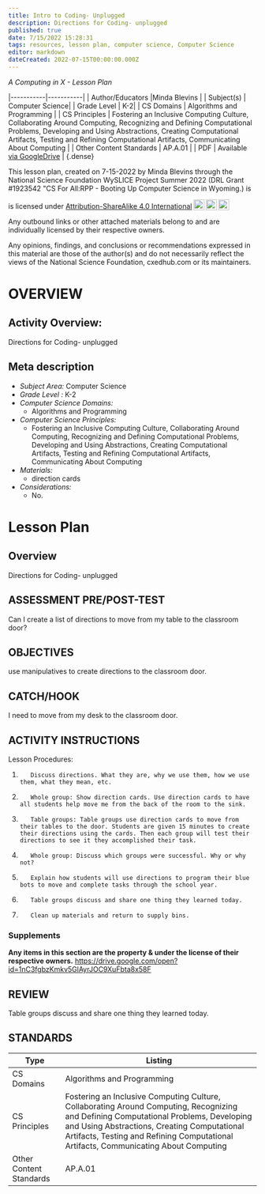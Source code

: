 ```yaml
---
title: Intro to Coding- Unplugged
description: Directions for Coding- unplugged
published: true
date: 7/15/2022 15:28:31
tags: resources, lesson plan, computer science, Computer Science 
editor: markdown
dateCreated: 2022-07-15T00:00:00.000Z
---
```

*A Computing in X - Lesson Plan*

|-----------|-----------|
| Author/Educators |Minda Blevins |
| Subject(s) | Computer Science|
| Grade Level | K-2|
| CS Domains | Algorithms and Programming |
| CS Principles | Fostering an Inclusive Computing Culture, Collaborating Around Computing, Recognizing and Defining Computational Problems, Developing and Using Abstractions, Creating Computational Artifacts, Testing and Refining Computational Artifacts, Communicating About Computing |
| Other Content Standards | AP.A.01 | 
| PDF | Available [via GoogleDrive]() |
{.dense}






This lesson plan, created on 7-15-2022 by Minda Blevins through the National Science Foundation WySLICE Project Summer 2022 (DRL Grant #1923542 "CS For All:RPP - Booting Up Computer Science in Wyoming.) is  <p xmlns:cc="http://creativecommons.org/ns#" >  is licensed under <a href="http://creativecommons.org/licenses/by-sa/4.0/?ref=chooser-v1" target="_blank" rel="license noopener noreferrer" style="display:inline-block;">Attribution-ShareAlike 4.0 International<img style="height:22px!important;margin-left:3px;vertical-align:text-bottom;" src="https://mirrors.creativecommons.org/presskit/icons/cc.svg?ref=chooser-v1"><img style="height:22px!important;margin-left:3px;vertical-align:text-bottom;" src="https://mirrors.creativecommons.org/presskit/icons/by.svg?ref=chooser-v1"><img style="height:22px!important;margin-left:3px;vertical-align:text-bottom;" src="https://mirrors.creativecommons.org/presskit/icons/sa.svg?ref=chooser-v1"></a></p>


Any outbound links or other attached materials belong to and are individually licensed by their respective owners. 


Any opinions, findings, and conclusions or recommendations expressed in this material are those of the author(s) and do not necessarily reflect the views of the National Science Foundation, cxedhub.com or its maintainers.


# OVERVIEW
## Activity Overview:  
Directions for Coding- unplugged
## Meta description
+ *Subject Area:* Computer Science 
+ *Grade Level :* K-2 
+ *Computer Science Domains:*
   + Algorithms and Programming
+ *Computer Science Principles:*
   + Fostering an Inclusive Computing Culture, Collaborating Around Computing, Recognizing and Defining Computational Problems, Developing and Using Abstractions, Creating Computational Artifacts, Testing and Refining Computational Artifacts, Communicating About Computing
+ *Materials:* 
   + direction cards
+ *Considerations:*
   + No.


# Lesson Plan
## Overview
Directions for Coding- unplugged
## ASSESSMENT PRE/POST-TEST
Can I create a list of directions to move from my table to the classroom door?
## OBJECTIVES
use manipulatives to create directions to the classroom door.


## CATCH/HOOK
I need to move from my desk to the classroom door.


## ACTIVITY INSTRUCTIONS
Lesson Procedures:
1.        Discuss directions. What they are, why we use them, how we use them, what they mean, etc.
2.        Whole group: Show direction cards. Use direction cards to have all students help move me from the back of the room to the sink.
3.        Table groups: Table groups use direction cards to move from their tables to the door. Students are given 15 minutes to create their directions using the cards. Then each group will test their directions to see it they accomplished their task.
4.        Whole group: Discuss which groups were successful. Why or why not?
5.        Explain how students will use directions to program their blue bots to move and complete tasks through the school year. 
6.        Table groups discuss and share one thing they learned today.
7.        Clean up materials and return to supply bins.


### Supplements
**Any items in this section are the property & under the license of their respective owners.**
https://drive.google.com/open?id=1nC3fgbzKmkv5GlAyrJOC9XuFbta8x58F




## REVIEW
Table groups discuss and share one thing they learned today.
## STANDARDS        
| Type | Listing | 
|-----------|-----------|
| CS Domains  | Algorithms and Programming|
| CS Principles   | Fostering an Inclusive Computing Culture, Collaborating Around Computing, Recognizing and Defining Computational Problems, Developing and Using Abstractions, Creating Computational Artifacts, Testing and Refining Computational Artifacts, Communicating About Computing|
| Other Content Standards | AP.A.01  |
